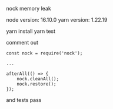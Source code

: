 nock memory leak

node version: 16.10.0
yarn version: 1.22.19

yarn install
yarn test

comment out

```
const nock = require('nock');

...

afterAll(() => {
    nock.cleanAll();
    nock.restore();
});
```

and tests pass